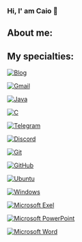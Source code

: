 ### Hi, I' am Caio 👋

## About me:


## My specialties:


[![Blog](https://img.shields.io/badge/Spring-DB33F?style=for-the-badge&logo=spring&logoColor=white)]()


[![Gmail](https://img.shields.io/badge/Gmail-d30000?style=for-the-badge&logo=gmail&logoColor=white)]()

[![Java](https://img.shields.io/badge/Java-FC4C02?style=for-the-badge&logo=java&logoColor=white)]()

[![C](https://img.shields.io/badge/C-005FED?style=for-the-badge&logo=c&logoColor=white)]()

[![Telegram](https://img.shields.io/badge/Telegram-009dff?style=for-the-badge&logo=telegram&logoColor=white)]()

[![Discord](https://img.shields.io/badge/Discord-4052ef?style=for-the-badge&logo=discord&logoColor=white)]()

[![Git](https://img.shields.io/badge/Git-fc2500?style=for-the-badge&logo=Git&logoColor=white)]()

[![GitHub](https://img.shields.io/badge/GitHub-181717?style=for-the-badge&logo=github&logoColor=white)]()

[![Ubuntu](https://img.shields.io/badge/Ubuntu-39017e?style=for-the-badge&logo=ubuntu&logoColor=white)]()


[![Windows](https://img.shields.io/badge/Windows-0078D6?style=for-the-badge&logo=windows&logoColor=white)]()


[![Microsoft Exel](https://img.shields.io/badge/Microsoft_Excel-006606?style=for-the-badge&logo=microsoft-excel&logoColor=white)]()

[![Microsoft PowerPoint](https://img.shields.io/badge/Microsoft_PowerPoint-e02c00?style=for-the-badge&logo=microsoft-powerpoint&logoColor=white)]()


[![Microsoft Word](https://img.shields.io/badge/Microsoft_Word-003399?style=for-the-badge&logo=microsoft-excel&logoColor=white)]()

